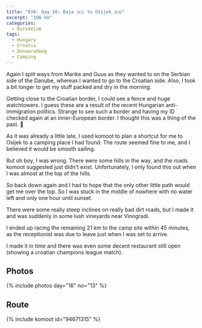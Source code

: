 ```yaml
---
title: "EV6: Day 16: Baja 🇭🇺 to Osijek 🇭🇷"
excerpt: "106 km"
categories:
  - EuroVelo6
tags:
  - Hungary
  - Croatia
  - Donauradweg
  - Camping
---
```

Again I split ways from Marike and Guus as they wanted to on the Serbian side of the Danube, whereas I wanted to go to the Croatian side. Also, I took a bit longer to get my stuff packed and dry in the morning.

Getting close to the Croatian border, I could see a fence and huge watchtowers. I guess these are a result of the recent Hungarian anti-immigration politics. Strange to see such a border and having my ID checked again at an inner-European border. I thought this was a thing of the past. 🥺

As it was already a little late, I used komoot to plan a shortcut for me to Osijek to a camping place I had found. The route seemed fine to me, and I believed it would be smooth sailing.

But oh boy, I was wrong. There were some hills in the way, and the roads komoot suggested just didn't exist. Unfortunately, I only found this out when I was almost at the top of the hills.

So back down again and I had to hope that the only other little path would get me over the top. So I was stuck in the middle of nowhere with no water left and only one hour until sunset.

There were some really steep inclines on really bad dirt roads, but I made it and was suddenly in some lush vineyards near Vinogradi.

I ended up racing the remaining 21 km to the camp site within 45 minutes, as the receptionist was due to leave just when I was set to arrive.

I made it in time and there was even some decent restaurant still open (showing a croatian champions league match).

## Photos

{% include photos day="16" no="13" %}

## Route
{% include komoot id="94671315" %}
